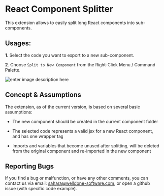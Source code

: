 # React Component Splitter

This extension allows to easily split long React components into sub-components.

## Usages:

**1**. Select the code you want to export to a new sub-component.

**2**. Choose  `Split to New Component`  from the Right-Click Menu / Command Palette.

![enter image description here](https://raw.githubusercontent.com/welldone-software/react-component-splitter/master/images/example.gif)


## Concept & Assumptions

The extension, as of the current version, is based on several basic assumptions:

- The new component should be created in the current component folder

- The selected code represents a valid jsx for a new React component, and has one wrapper tag

- Imports and variables that become unused after splitting, will be deleted from the original component and re-imported in the new component

## Reporting Bugs

If you find a bug or malfunction, or have any other comments, you can contact us via email: [sahara@welldone-software.com](mailto:sahara@welldone-software.com), or open a github issue (with specific code example).
